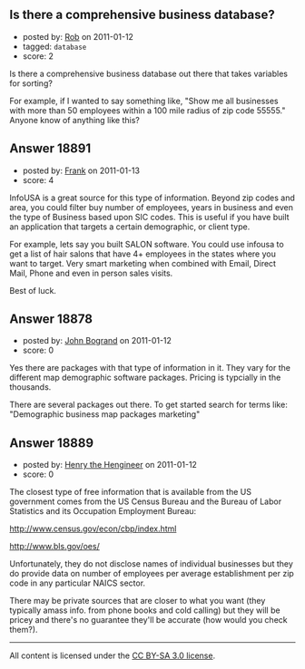 ## Is there a comprehensive business database?

- posted by: [Rob](https://stackexchange.com/users/-1/4926-rob) on 2011-01-12
- tagged: `database`
- score: 2

Is there a comprehensive business database out there that takes variables for sorting?

For example, if I wanted to say something like, "Show me all businesses with more than 50 employees within a 100 mile radius of zip code 55555."  Anyone know of anything like this?


## Answer 18891

- posted by: [Frank](https://stackexchange.com/users/-1/4858-frank) on 2011-01-13
- score: 4

InfoUSA is a great source for this type of information.  Beyond zip codes and area, you could filter buy number of employees, years in business and even the type of Business based upon SIC codes.  This is useful if you have built an application that targets a certain demographic, or client type.

For example, lets say you built SALON software.  You could use infousa to get a list of hair salons that have 4+ employees in the states where you want to target.  Very smart marketing when combined with Email, Direct Mail, Phone and even in person sales visits. 

Best of luck.


## Answer 18878

- posted by: [John Bogrand](https://stackexchange.com/users/-1/3577-john-bogrand) on 2011-01-12
- score: 0

Yes there are packages with that type of information in it.  They vary for the different map demographic software packages.  Pricing is typcially in the thousands.

There are several packages out there.  To get started search for terms like: "Demographic business map packages marketing"


## Answer 18889

- posted by: [Henry the Hengineer](https://stackexchange.com/users/-1/1692-henry-the-hengineer) on 2011-01-12
- score: 0

The closest type of free information that is available from the US government comes from the US Census Bureau and the Bureau of Labor Statistics and its Occupation Employment Bureau: 

http://www.census.gov/econ/cbp/index.html

http://www.bls.gov/oes/

Unfortunately, they do not disclose names of individual businesses but they do provide data on number of employees per average establishment per zip code in any particular NAICS sector.

There may be private sources that are closer to what you want (they typically amass info. from phone books and cold calling) but they will be pricey and there's no guarantee they'll be accurate (how would you check them?).



---

All content is licensed under the [CC BY-SA 3.0 license](https://creativecommons.org/licenses/by-sa/3.0/).

